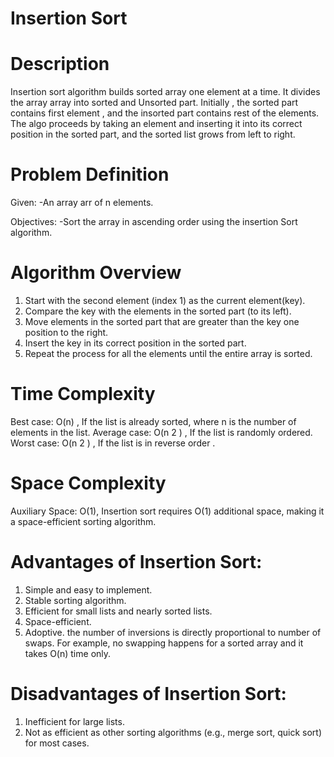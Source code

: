 # Insertion Sort

# Description

Insertion sort algorithm builds sorted array one element at a time. It divides the array array into sorted and Unsorted part. Initially , the sorted part contains first element , and the insorted part contains rest of the elements. The algo proceeds by taking an element and inserting it into its correct position in the sorted part, and the sorted list grows from left to right.

# Problem Definition

Given:
-An array arr of n elements.

Objectives:
-Sort the array in ascending order using the insertion Sort algorithm.

# Algorithm Overview

1. Start with the second element (index 1) as the current element(key).
2. Compare the key with the elements in the sorted part (to its left).
3. Move elements in the sorted part that are greater than the key one position to the right.
4. Insert the key in its correct position in the sorted part.
5. Repeat the process for all the elements until the entire array is sorted.

# Time Complexity

 Best case: O(n) , If the list is already sorted, where n is the number of           elements in the list.
 Average case: O(n 2 ) , If the list is randomly ordered.
 Worst case: O(n 2 ) , If the list is in reverse order .

# Space Complexity 

   Auxiliary Space: O(1), Insertion sort requires O(1) additional space, making it   a space-efficient sorting algorithm. 

# Advantages of Insertion Sort:

   1. Simple and easy to implement.
   2. Stable sorting algorithm.
   3. Efficient for small lists and nearly sorted lists.
   4. Space-efficient.
   5. Adoptive. the number of inversions is directly proportional to number of swaps. For example, no swapping happens for a sorted array and it takes O(n) time only.

 # Disadvantages of Insertion Sort:

   1. Inefficient for large lists.
   2. Not as efficient as other sorting algorithms (e.g., merge sort, quick sort) for most cases. 


